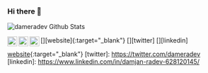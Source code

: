 ### Hi there 👋



<img align="center" alt="dameradev Github Stats" src="https://github-readme-stats.vercel.app/api?username=dameradev&show_icons=true&hide_border=true&theme=dracula" />


[<img align="left" alt="Website" width="22px" src="https://cdn0.iconfinder.com/data/icons/seo-and-marketing-volume-3/256/104-1024.png" />][website]{:target="_blank"}
[<img align="left" alt="Twitter" width="22px" src="https://cdn2.iconfinder.com/data/icons/social-media-2285/512/1_Twitter3_colored_svg-512.png" />][twitter]
[<img align="left" alt="LinkedIn" width="22px" src="https://cdn2.iconfinder.com/data/icons/social-media-2285/512/1_Linkedin_unofficial_colored_svg-512.png" />][linkedin]
<!--
**dameradev/dameradev** is a ✨ _special_ ✨ repository because its `README.md` (this file) appears on your GitHub profile.

Here are some ideas to get you started:

- 🔭 I’m currently working on ...
- 🌱 I’m currently learning ...
- 👯 I’m looking to collaborate on ...
- 🤔 I’m looking for help with ...
- 💬 Ask me about ...
- 📫 How to reach me: ...
- 😄 Pronouns: ...
- ⚡ Fun fact: ...
-->


[website](https://www.radev.tech/){:target="_blank"}
[twitter]: https://twitter.com/dameradev 
[linkedin]: https://www.linkedin.com/in/damjan-radev-628120145/

